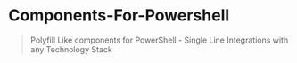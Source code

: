 # Components-For-Powershell
> Polyfill Like components for PowerShell - Single Line Integrations with any Technology Stack
